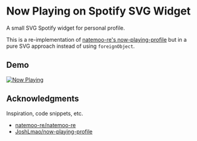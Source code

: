 # Now Playing on Spotify SVG Widget

A small SVG Spotify widget for personal profile.

This is a re-implementation of [natemoo-re's now-playing-profile](https://github.com/natemoo-re/natemoo-re) but in a pure SVG approach instead of using `foreignObject`.

## Demo

[![Now Playing](https://spotify.tomchan.me/now-playing)](https://spotify.tomchan.me/now-playing?open)

## Acknowledgments

Inspiration, code snippets, etc.

-   [natemoo-re/natemoo-re](https://github.com/natemoo-re/natemoo-re)
-   [JoshLmao/now-playing-profile](https://github.com/JoshLmao/now-playing-profile)
